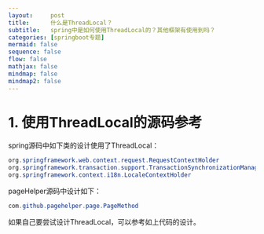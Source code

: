 ```yaml
---
layout:     post
title:      什么是ThreadLocal？
subtitle:   spring中是如何使用ThreadLocal的？其他框架有使用到吗？
categories: [springboot专题]
mermaid: false
sequence: false
flow: false
mathjax: false
mindmap: false
mindmap2: false
---
```


# 1. 使用ThreadLocal的源码参考
spring源码中如下类的设计使用了ThreadLocal：
```java
org.springframework.web.context.request.RequestContextHolder
org.springframework.transaction.support.TransactionSynchronizationManager
org.springframework.context.i18n.LocaleContextHolder
```
pageHelper源码中设计如下：
```java
com.github.pagehelper.page.PageMethod
```
如果自己要尝试设计ThreadLocal，可以参考如上代码的设计。